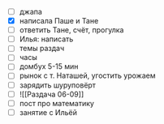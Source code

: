 - [ ] джапа 
- [x] написала Паше и Тане
- [ ] ответить Тане, счёт, прогулка
- [ ] Илья: написать
- [ ] темы раздач
- [ ] часы
- [ ] домбух 5-15 мин
- [ ] рынок с т. Наташей, угостить урожаем
- [ ] зарядить шуруповёрт 
- [ ] ![[Раздача 06-09]]
- [ ] пост про математику
- [ ] занятие с Ильёй 